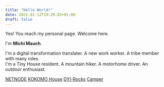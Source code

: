 ```yaml
---
title: "Hello World!"
date: 2022-01-12T19:29:03+01:00
draft: false
---
```


Yes! You reach my personal page. Welcome here.

I'm **Michi Mauch**.

I'm a digital transformation translater. A new work worker. A tribe member with many roles.  
I'm a Tiny House resident. A mountain hiker. A motorhome driver. An outdoor enthusiast.  

[NETNODE](https://www.netnode.ch/) [KOKOMO House](https://www.kokomo.house/) [DYI-Rocks](https://www.doityourself.rocks/) [Camper](https://www.mauch.rocks/)
